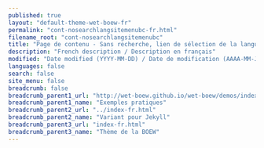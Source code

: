 ```yaml
---
published: true
layout: "default-theme-wet-boew-fr"
permalink: "cont-nosearchlangsitemenubc-fr.html"
filename_root: "cont-nosearchlangsitemenubc"
title: "Page de contenu - Sans recherche, lien de sélection de la langue, menu du site ou fil d'Ariane - Thème de la BOEW"
description: "French description / Description en français"
modified: "Date modified (YYYY-MM-DD) / Date de modification (AAAA-MM-JJ)"
languages: false
search: false
site_menu: false
breadcrumb: false
breadcrumb_parent1_url: "http://wet-boew.github.io/wet-boew/demos/index-fra.html"
breadcrumb_parent1_name: "Exemples pratiques"
breadcrumb_parent2_url: "../index-fr.html"
breadcrumb_parent2_name: "Variant pour Jekyll"
breadcrumb_parent3_url: "index-fr.html"
breadcrumb_parent3_name: "Thème de la BOEW"
---
```


